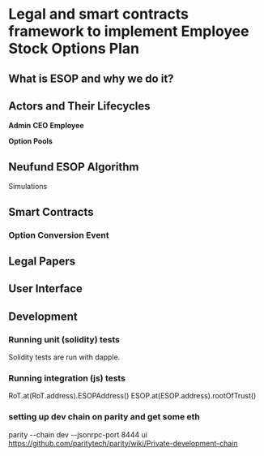# Legal and smart contracts framework to implement Employee Stock Options Plan

## What is ESOP and why we do it?

## Actors and Their Lifecycles

**Admin**
**CEO**
**Employee**

**Option Pools**


## Neufund ESOP Algorithm

Simulations


## Smart Contracts

### Option Conversion Event

## Legal Papers

## User Interface

## Development

### Running unit (solidity) tests
Solidity tests are run with dapple.

### Running integration (js) tests

RoT.at(RoT.address).ESOPAddress()
ESOP.at(ESOP.address).rootOfTrust()

### setting up dev chain on parity and get some eth
parity --chain dev --jsonrpc-port 8444 ui
https://github.com/paritytech/parity/wiki/Private-development-chain
